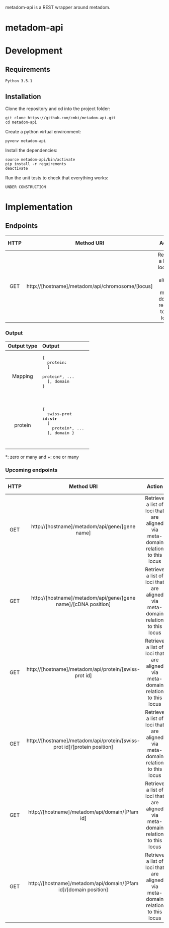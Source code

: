 metadom-api is a REST wrapper around metadom.

# metadom-api
# Development

## Requirements

    Python 3.5.1

## Installation

Clone the repository and cd into the project folder:

    git clone https://github.com/cmbi/metadom-api.git
    cd metadom-api

Create a python virtual environment:

    pyvenv metadom-api

Install the dependencies:

    source metadom-api/bin/activate
    pip install -r requirements
    deactivate

Run the unit tests to check that everything works:

    UNDER CONSTRUCTION

# Implementation 
## Endpoints
| HTTP | Method URI | Action | Output type |
| :---: | :---: | :---: | :---: | 
| GET | http://[hostname]/metadom/api/chromosome/[locus] | Retrieve a list of loci that are aligned via meta-domain relation to this locus | mapping |


### Output
| Output type | Output |
| :---: | :--- |
| Mapping | <pre>{ <br>&nbsp; protein: <br>&nbsp;&nbsp;[<br>&nbsp;&nbsp;&nbsp; protein*, ... <br>&nbsp;&nbsp;], domain <br>} <pre/> |
| protein | <pre>{ <br>&nbsp; swiss-prot id:**str** <br>&nbsp;&nbsp;[<br>&nbsp;&nbsp;&nbsp; protein*, ... <br>&nbsp;&nbsp;], domain	} <pre/> |

\*: zero or many and \+: one or many

### Upcoming endpoints
| HTTP | Method URI | Action | Output type |
| :---: | :---: | :---: | :---: | 
| GET | http://[hostname]/metadom/api/gene/[gene name] | Retrieve a list of loci that are aligned via meta-domain relation to this locus |	<code>{ <br/><indent>	protein: [<protein>], domain	} <code/>|
| GET | http://[hostname]/metadom/api/gene/[gene name]/[cDNA position] | Retrieve a list of loci that are aligned via meta-domain relation to this locus |	<code>{ <br/><indent>	protein: [<protein>], domain	} <code/>|
| GET | http://[hostname]/metadom/api/protein/[swiss-prot id] | Retrieve a list of loci that are aligned via meta-domain relation to this locus |	<code>{ <br/><indent>	protein: [<protein>], domain	} <code/>|
| GET | http://[hostname]/metadom/api/protein/[swiss-prot id]/[protein position] | Retrieve a list of loci that are aligned via meta-domain relation to this locus |	<code>{ <br/><indent>	protein: [<protein>], domain	} <code/>|
| GET | http://[hostname]/metadom/api/domain/[Pfam id] | Retrieve a list of loci that are aligned via meta-domain relation to this locus |	<code>{ <br/><indent>	protein: [<protein>], domain	} <code/>|
| GET | http://[hostname]/metadom/api/domain/[Pfam id]/[domain position] | Retrieve a list of loci that are aligned via meta-domain relation to this locus |	<code>{ <br/><indent>	protein: [<protein>], domain	} <code/>|
